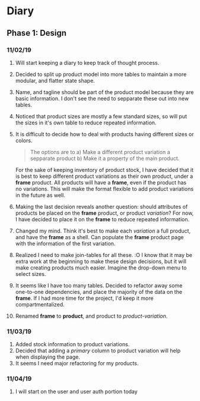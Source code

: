 # Diary
## Phase 1: Design

### 11/02/19
1. Will start keeping a diary to keep track of thought process.
2. Decided to split up product model into more tables to maintain a more modular, and flatter state shape.
3. Name, and tagline should be part of the product model because they are basic information. I don't see the need to sepparate these out into new tables.
4. Noticed that product sizes are mostly a few standard sizes, so will put the sizes in it's own table to reduce repeated information.
5. It is difficult to decide how to deal with products having different sizes or colors. 
  
    >The options are to 
    >a) Make a different product variation a sepparate product 
    >b) Make it a property of the main product.

    For the sake of keeping inventory of product stock, I have decided that it is best to keep different product variations as their own product, under a **frame** product. All products will have a **frame**, even if the product has no variations. This will make the format flexible to add product variations in the future as well.
 
6. Making the last decision reveals another question: should attributes of products be placed on the **frame** product, or product *variation*? For now, I have decided to place it on the **frame** to reduce repeated information.
7. Changed my mind. Think it's best to make each *variation* a full product, and have the **frame** as a shell. Can populate the **frame** product page with the information of the first variation.
8. Realized I need to make join-tables for all these. :O I know that it may be extra work at the beginning to make these design decisions, but it will make creating products much easier. Imagine the drop-down menu to select sizes.
9. It seems like I have too many tables. Decided to refactor away some one-to-one dependencies, and place the majority of the data on the **frame**. If I had more time for the project, I'd keep it more compartmentalized. 
10. Renamed **frame** to **product**, and product to *product-variation*.

### 11/03/19
1. Added stock information to product variations.
2. Decided that adding a *primary* column to product variation will help when displaying the page.
3. It seems I need major refactoring for my products.

### 11/04/19
1. I will start on the user and user auth portion today
